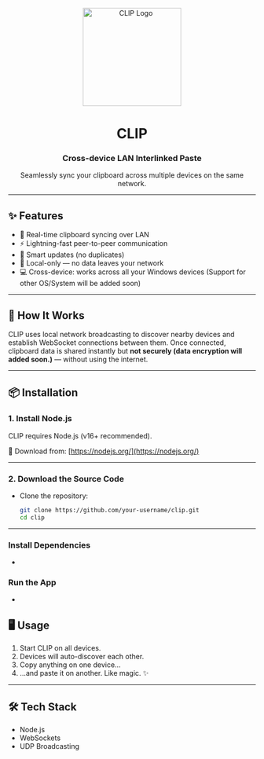<p align="center">
  <img src="assets/logo.png" alt="CLIP Logo" width="200" />
</p>

<h1 align="center">CLIP</h1>
<h3 align="center">Cross-device LAN Interlinked Paste</h3>

<p align="center">
  Seamlessly sync your clipboard across multiple devices on the same network.
</p>

---

## ✨ Features

-   🔁 Real-time clipboard syncing over LAN
-   ⚡ Lightning-fast peer-to-peer communication
-   🧠 Smart updates (no duplicates)
-   🔐 Local-only — no data leaves your network
-   💻 Cross-device: works across all your Windows devices (Support for other OS/System will be added soon)

---

## 🚀 How It Works

CLIP uses local network broadcasting to discover nearby devices and establish WebSocket connections between them. Once connected, clipboard data is shared instantly but <b>not securely (data encryption will added soon.)</b> — without using the internet.

---

## 📦 Installation

### 1. Install Node.js

CLIP requires Node.js (v16+ recommended).

🔗 Download from: [https://nodejs.org/](https://nodejs.org/)

---

### 2. Download the Source Code

-   Clone the repository:

    ```bash
    git clone https://github.com/your-username/clip.git
    cd clip
    ```

---

### Install Dependencies

-   ```npm install

    ```

### Run the App

-   ```npm app.js

    ```

## 🖥️ Usage

1. Start CLIP on all devices.
2. Devices will auto-discover each other.
3. Copy anything on one device...
4. ...and paste it on another. Like magic. ✨

---

## 🛠 Tech Stack

-   Node.js
-   WebSockets
-   UDP Broadcasting
